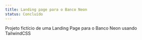 ```yaml
---
title: Landing page para o Banco Neon
status: Concluído
---
```

Projeto fictício de uma Landing Page para o Banco Neon usando TailwindCSS
<!--more-->